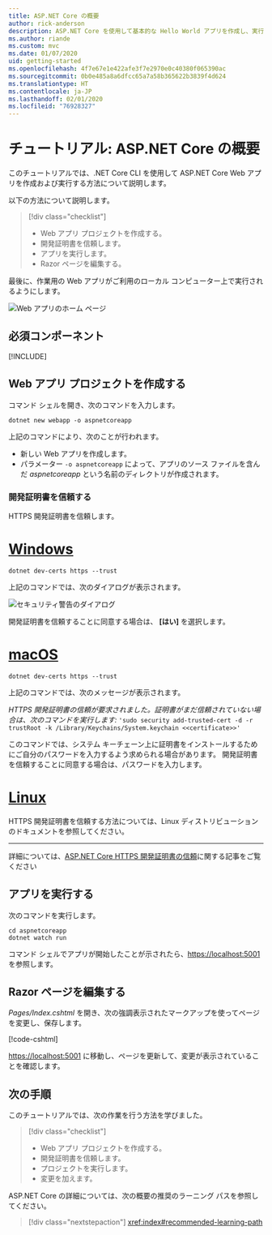 ```yaml
---
title: ASP.NET Core の概要
author: rick-anderson
description: ASP.NET Core を使用して基本的な Hello World アプリを作成し、実行する簡単なチュートリアルです。
ms.author: riande
ms.custom: mvc
ms.date: 01/07/2020
uid: getting-started
ms.openlocfilehash: 4f7e67e1e422afe3f7e2970e0c40380f065390ac
ms.sourcegitcommit: 0b0e485a8a6dfcc65a7a58b365622b3839f4d624
ms.translationtype: HT
ms.contentlocale: ja-JP
ms.lasthandoff: 02/01/2020
ms.locfileid: "76928327"
---
```

# <a name="tutorial-get-started-with-aspnet-core"></a>チュートリアル: ASP.NET Core の概要

このチュートリアルでは、.NET Core CLI を使用して ASP.NET Core Web アプリを作成および実行する方法について説明します。

以下の方法について説明します。

> [!div class="checklist"]
> * Web アプリ プロジェクトを作成する。
> * 開発証明書を信頼します。
> * アプリを実行します。
> * Razor ページを編集する。

最後に、作業用の Web アプリがご利用のローカル コンピューター上で実行されるようにします。

![Web アプリのホーム ページ](_static/home-page.png)

## <a name="prerequisites"></a>必須コンポーネント

[!INCLUDE[](~/includes/3.1-SDK.md)]

## <a name="create-a-web-app-project"></a>Web アプリ プロジェクトを作成する

コマンド シェルを開き、次のコマンドを入力します。

```dotnetcli
dotnet new webapp -o aspnetcoreapp
```

上記のコマンドにより、次のことが行われます。

* 新しい Web アプリを作成します。  
* パラメーター `-o aspnetcoreapp` によって、アプリのソース ファイルを含んだ *aspnetcoreapp* という名前のディレクトリが作成されます。

### <a name="trust-the-development-certificate"></a>開発証明書を信頼する

HTTPS 開発証明書を信頼します。

# <a name="windowstabwindows"></a>[Windows](#tab/windows)

```dotnetcli
dotnet dev-certs https --trust
```

上記のコマンドでは、次のダイアログが表示されます。

![セキュリティ警告のダイアログ](~/getting-started/_static/cert.png)

開発証明書を信頼することに同意する場合は、 **[はい]** を選択します。

# <a name="macostabmacos"></a>[macOS](#tab/macos)

```dotnetcli
dotnet dev-certs https --trust
```

上記のコマンドでは、次のメッセージが表示されます。

*HTTPS 開発証明書の信頼が要求されました。証明書がまだ信頼されていない場合は、次のコマンドを実行します:*  `'sudo security add-trusted-cert -d -r trustRoot -k /Library/Keychains/System.keychain <<certificate>>'`

このコマンドでは、システム キーチェーン上に証明書をインストールするためにご自分のパスワードを入力するよう求められる場合があります。 開発証明書を信頼することに同意する場合は、パスワードを入力します。

# <a name="linuxtablinux"></a>[Linux](#tab/linux)

HTTPS 開発証明書を信頼する方法については、Linux ディストリビューションのドキュメントを参照してください。

---

詳細については、[ASP.NET Core HTTPS 開発証明書の信頼](xref:security/enforcing-ssl#trust-the-aspnet-core-https-development-certificate-on-windows-and-macos)に関する記事をご覧ください

## <a name="run-the-app"></a>アプリを実行する

次のコマンドを実行します。

```dotnetcli
cd aspnetcoreapp
dotnet watch run
```

コマンド シェルでアプリが開始したことが示されたら、[https://localhost:5001](https://localhost:5001) を参照します。

## <a name="edit-a-razor-page"></a>Razor ページを編集する

*Pages/Index.cshtml* を開き、次の強調表示されたマークアップを使ってページを変更し、保存します。

[!code-cshtml[](sample/index.cshtml?highlight=9)]

[https://localhost:5001](https://localhost:5001) に移動し、ページを更新して、変更が表示されていることを確認します。

## <a name="next-steps"></a>次の手順

このチュートリアルでは、次の作業を行う方法を学びました。

> [!div class="checklist"]
> * Web アプリ プロジェクトを作成する。
> * 開発証明書を信頼します。
> * プロジェクトを実行します。
> * 変更を加えます。

ASP.NET Core の詳細については、次の概要の推奨のラーニング パスを参照してください。

> [!div class="nextstepaction"]
> <xref:index#recommended-learning-path>
